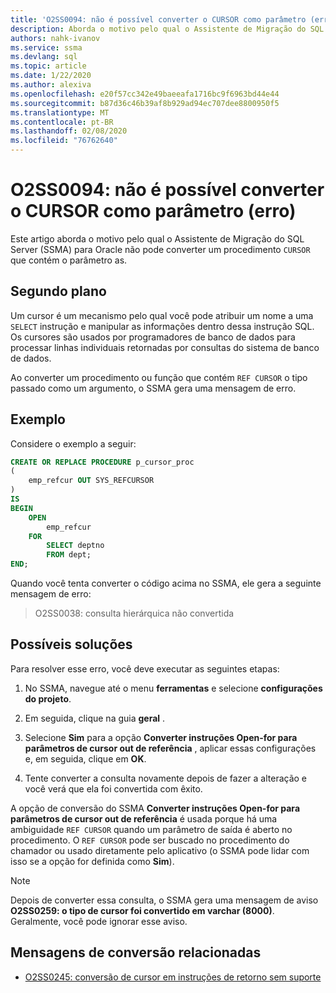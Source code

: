 ```yaml
---
title: 'O2SS0094: não é possível converter o CURSOR como parâmetro (erro)'
description: Aborda o motivo pelo qual o Assistente de Migração do SQL Server (SSMA) para Oracle não pode converter um procedimento que contém o CURSOR como parâmetro.
authors: nahk-ivanov
ms.service: ssma
ms.devlang: sql
ms.topic: article
ms.date: 1/22/2020
ms.author: alexiva
ms.openlocfilehash: e20f57cc342e49baeeafa1716bc9f6963bd44e44
ms.sourcegitcommit: b87d36c46b39af8b929ad94ec707dee8800950f5
ms.translationtype: MT
ms.contentlocale: pt-BR
ms.lasthandoff: 02/08/2020
ms.locfileid: "76762640"
---
```

# <a name="o2ss0094-unable-to-convert-cursor-as-parameter-error"></a>O2SS0094: não é possível converter o CURSOR como parâmetro (erro)

Este artigo aborda o motivo pelo qual o Assistente de Migração do SQL Server (SSMA) para Oracle não pode converter um procedimento `CURSOR` que contém o parâmetro as.

## <a name="background"></a>Segundo plano

Um cursor é um mecanismo pelo qual você pode atribuir um nome a uma `SELECT` instrução e manipular as informações dentro dessa instrução SQL. Os cursores são usados por programadores de banco de dados para processar linhas individuais retornadas por consultas do sistema de banco de dados.

Ao converter um procedimento ou função que contém `REF CURSOR` o tipo passado como um argumento, o SSMA gera uma mensagem de erro.

## <a name="example"></a>Exemplo

Considere o exemplo a seguir:

```sql
CREATE OR REPLACE PROCEDURE p_cursor_proc
(
    emp_refcur OUT SYS_REFCURSOR
)
IS
BEGIN
    OPEN
        emp_refcur
    FOR
        SELECT deptno
        FROM dept;
END;
```

Quando você tenta converter o código acima no SSMA, ele gera a seguinte mensagem de erro:

> O2SS0038: consulta hierárquica não convertida

## <a name="possible-remedies"></a>Possíveis soluções

Para resolver esse erro, você deve executar as seguintes etapas:

1. No SSMA, navegue até o menu **ferramentas** e selecione **configurações do projeto**.

2. Em seguida, clique na guia **geral** .

3. Selecione **Sim** para a opção **Converter instruções Open-for para parâmetros de cursor out de referência** , aplicar essas configurações e, em seguida, clique em **OK**.

4. Tente converter a consulta novamente depois de fazer a alteração e você verá que ela foi convertida com êxito.

A opção de conversão do SSMA **Converter instruções Open-for para parâmetros de cursor out de referência** é usada porque há uma ambiguidade `REF CURSOR` quando um parâmetro de saída é aberto no procedimento. O `REF CURSOR` pode ser buscado no procedimento do chamador ou usado diretamente pelo aplicativo (o SSMA pode lidar com isso se a opção for definida como **Sim**).

> [!NOTE]
> Depois de converter essa consulta, o SSMA gera uma mensagem de aviso **O2SS0259: o tipo de cursor foi convertido em varchar (8000)**. Geralmente, você pode ignorar esse aviso.

## <a name="related-conversion-messages"></a>Mensagens de conversão relacionadas

* [O2SS0245: conversão de cursor em instruções de retorno sem suporte](o2ss0245.md)
